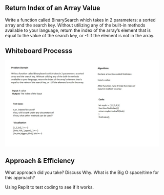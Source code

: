 ## Return Index of an Array Value

Write a function called BinarySearch which takes in 2 parameters: a sorted array and the search key. Without utilizing any of the built-in methods available to your language, return the index of the array’s element that is equal to the value of the search key, or -1 if the element is not in the array.

## Whiteboard Processs

![Array Bbinary search whiteboard](Code-Challenge-3.jpg)

## Approach & Efficiency

What approach did you take? Discuss Why. What is the Big O space/time for this approach?

Using Replit to test coding to see if it works.